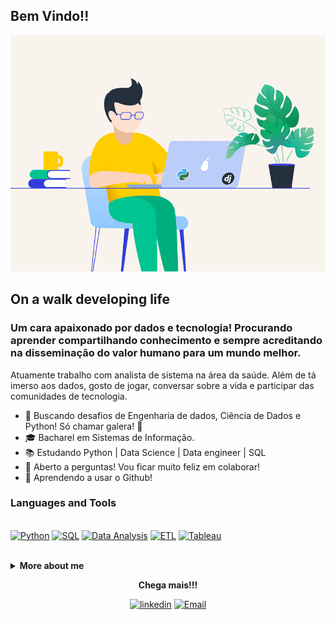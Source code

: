 ## Bem Vindo!!

<img alt="GIF" src="https://github.com/felipedoamarals/felipedoamarals/blob/master/img/python_2.gif" />

## On a walk developing life

### Um cara apaixonado por dados e tecnologia! Procurando aprender compartilhando conhecimento e sempre acreditando na disseminação do valor humano para um mundo melhor.

Atuamente trabalho com analista de sistema na área da saúde. Além de tá imerso aos dados, gosto de jogar, conversar sobre a vida e participar das comunidades de tecnologia.
<br>

- :dart: Buscando desafios de Engenharia de dados, Ciência de Dados e Python! Só chamar galera! :muscle:
- :mortar_board: Bacharel em Sistemas de Informação.
- :books: Estudando Python | Data Science | Data engineer | SQL
- :speech_balloon: Aberto a perguntas! Vou ficar muito feliz em colaborar!
- :eyes: Aprendendo a usar o Github!

### Languages and Tools

<p>
 <br>
<a href="https://www.python.org/"><img alt="Python" title="Python" width="30" height="30" src="https://image.flaticon.com/icons/svg/919/919852.svg"></a> 
<a href="https://pt.wikipedia.org/wiki/SQL" ><img alt="SQL" title="SQL" width="30" height="30" src="https://image.flaticon.com/icons/svg/1998/1998717.svg"></a>
<a href="https://en.wikipedia.org/wiki/Data_analysis" ><img alt="Data Analysis" title="Data Analysis" width="30" height="30" src="https://image.flaticon.com/icons/svg/747/747668.svg"></a>
<a href="https://pt.wikipedia.org/wiki/Extract,_transform,_load"><img alt="ETL" title="ETL" width="30" height="30" src="https://image.flaticon.com/icons/svg/1998/1998552.svg"></a>
<a href="https://www.tableau.com/pt-br"><img alt="Tableau" title="Tableau" width="30" height="30" src="https://img.apksum.com/28/com.Tableau.TableauApp/20.422.3629/icon.png"></a>
</p>

<br>
 
<details> 
 <summary><b>More about me</b></summary>
 
Procuro desenvolver competências socioemocionais aliadas ao negócio. Acredito na disseminação do valor humano para um mundo melhor.
Tenho sólidas experiências em grandes projetos de tecnologia no segmento de logística hidroviária, autopeças e administração pública.<br>
Possuo habilidades com Gestão de TI, competências para administrar e sustentar infraestrutura e sistema. Recentemente realizei a migração de área. Assumi um desafio como Analista de Sistemas focado em Engenharia de Dados. Sou apaixonado por tecnologia em dados.<br>
Tenho conhecimento em Python, SQL, Oracle, PostgreSQL, ETL, Pentaho, GIT, BI. Inglês (Técnico)
 
[![felipedoamarals github stats](https://github-readme-stats.vercel.app/api?username=felipedoamarals)](https://github.com/felipedoamarals/github-readme-stats)
<br><br>
![Profile views](https://gpvc.arturio.dev/felipedoamarals)

</details>

<p align="center">
  <strong>Chega mais!!!</strong>
 <p align="center">
  <a href="https://www.linkedin.com/in/felipedoamaral"><img alt="linkedin" title="linkedin" width="30" height="30" src="https://image.flaticon.com/icons/svg/179/179330.svg"></a>  
  <a href="mailto:felipedoamarals@gmail.com"><img alt="Email" title="Email" width="30" height="30" src="https://image.flaticon.com/icons/svg/552/552486.svg"></a>  
  </p>
</p>
 
